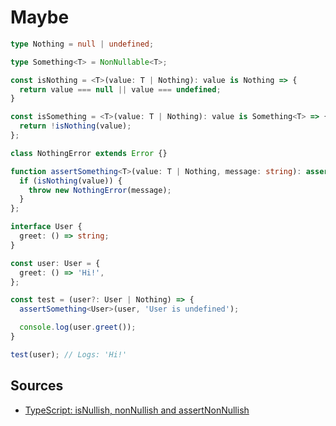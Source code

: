 # Maybe

```typescript
type Nothing = null | undefined;

type Something<T> = NonNullable<T>;

const isNothing = <T>(value: T | Nothing): value is Nothing => {
  return value === null || value === undefined;
}

const isSomething = <T>(value: T | Nothing): value is Something<T> => {
  return !isNothing(value);
};

class NothingError extends Error {}

function assertSomething<T>(value: T | Nothing, message: string): asserts value is Something<T> {
  if (isNothing(value)) {
    throw new NothingError(message);
  }
};

interface User {
  greet: () => string;
}

const user: User = {
  greet: () => 'Hi!',
};

const test = (user?: User | Nothing) => {
  assertSomething<User>(user, 'User is undefined');

  console.log(user.greet());
}

test(user); // Logs: 'Hi!'
```

## Sources

- [TypeScript: isNullish, nonNullish and assertNonNullish](https://itnext.io/typescript-isnullish-nonnullish-and-assertnonnullish-557deb6e8b17)